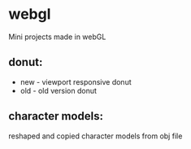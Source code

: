 # webgl
 Mini projects made in webGL

 ## donut:
 - new - viewport responsive donut 
 - old - old version donut


 ## character models:	
 reshaped and copied character models from obj file
 
